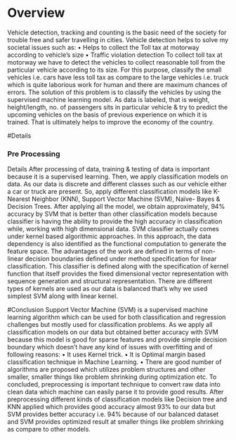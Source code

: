 # Overview
Vehicle detection, tracking and counting is the basic need of the society for trouble free and safer travelling in cities. Vehicle detection helps to solve my societal issues such as:
•	Helps to collect the Toll tax at motorway according to vehicle’s size
•	Traffic violation detection
To collect toll tax at motorway we have to detect the vehicles to collect reasonable toll from the particular vehicle according to its size. For this purpose, classify the small vehicles i.e. cars have less toll tax as compare to the large vehicles i.e. truck which is quite laborious work for human and there are maximum chances of errors.
The solution of this problem is to classify the vehicles by using the supervised machine learning model. As data is labeled, that is weight, height/length, no. of passengers sits in particular vehicle & try to predict the upcoming vehicles on the basis of previous experience on which it is trained. That is ultimately helps to improve the economy of the country. 

#Details
<h3>Pre Processing</h3
  At first, preprocessing of data is important which transform our raw data in a useful and efficient format. So, that machine learning model can easily parse it. As there many missing values are in our specific data in particular column “tire”.
  After analyzing the data drop the column which contains the useless information as in our scenario car’s id contain useless information which has no role to predict the toll tax of vehicle which ultimately helps to improve accuracy. So, we drop that particular column.
  After that filled the missing values by taking the mean or average values of that particular column in which missing values are present. We may drop the rows of missing values but that’s not a good approach as it affects the accuracy of model.

<h3>Details</h3>
After processing of data, training & testing of data is important because it is a supervised learning. Then, we apply classification models on data. As our data is discrete and different classes such as our vehicle either a car or truck are present. So, apply different classification models like K-Nearest Neighbor (KNN), Support Vector Machine (SVM), Naïve- Bayes & Decision Trees. After applying all the model, we obtain approximately, 94% accuracy by SVM that is better than other classification models because classifier is having the ability to provide the high accuracy in classification while, working with high dimensional data. SVM classifier actually comes under kernel based algorithmic approaches. In this approach, the data dependency is also identified as the functional computation to generate the feature space. The advantages of the work are defined in terms of non-linear decision boundaries defined under method specification for linear classification. This classifier is defined along with the specification of kernel function that itself provides the fixed dimensional vector representation with sequence generation and structural representation. There are different types of kernels are used as our data is balanced that’s why we used simplest SVM along with linear kernel. 

#Conclusion
Support Vector Machine (SVM) is a supervised machine learning algorithm which can be used for both classification and regression challenges but mostly used for classification problems. As we apply all classification models on our data but obtained better accuracy with SVM because this model is good for sparse features and provide simple decision boundary which doesn’t have any kind of issues with overfitting and of following reasons:
•	It uses Kernel trick.
•	It is Optimal margin based classification technique in Machine Learning.
•	There are good number of algorithms are proposed which utilizes problem structures and other smaller, smaller things like problem shrinking during optimization etc.
To concluded, preprocessing is important technique to convert raw data into clean data which machine can easily parse it to provide good results. After preprocessing different kinds of classification models like Decision tree and KNN applied which provides good accuracy almost 93% to our data but SVM provides better accuracy i.e. 94% because of our balanced dataset and SVM provides optimized result at smaller things like problem shrinking as compare to other models.

